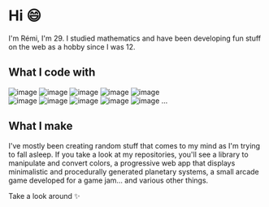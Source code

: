 # Hi 😄

I'm Rémi, I'm 29. I studied mathematics and have been developing fun stuff on the web as a hobby since I was 12.

## What I code with

![image](https://img.shields.io/badge/HTML-cf3c09?style=flat&logo=html5&logoColor=white) ![image](https://img.shields.io/badge/CSS-247cc1?style=flat&logo=css3&logoColor=white) ![image](https://img.shields.io/badge/PHP-6d71aa?style=flat&logo=php&logoColor=white) ![image](https://img.shields.io/badge/JavaScript-917500?style=flat&logo=javascript&logoColor=white) ![image](https://img.shields.io/badge/TypeScript-007ACC?style=flat&logo=typescript&logoColor=white)  
![image](https://img.shields.io/badge/VSCode-0078D4?style=flat&logo=visual%20studio%20code&logoColor=white) ![image](https://img.shields.io/badge/Git-d0391a?style=flat&logo=git&logoColor=white) ![image](https://img.shields.io/badge/Deno-464647?style=flat&logo=deno&logoColor=white) ![image](https://img.shields.io/badge/Docker-0081b6?style=flat&logo=docker&logoColor=white) ![image](https://img.shields.io/badge/MariaDB-507f91?style=flat&logo=mariadb&logoColor=white) ...

## What I make

I've mostly been creating random stuff that comes to my mind as I'm trying to fall asleep. If you take a look at my repositories, you'll see a library to manipulate and convert colors, a progressive web app that displays minimalistic and procedurally generated planetary systems, a small arcade game developed for a game jam... and various other things.

Take a look around ✨
